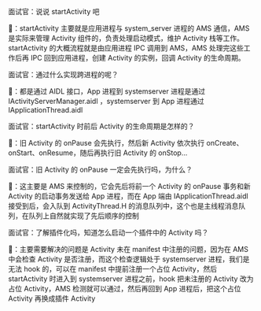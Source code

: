 面试官：说说 startActivity 吧

🤔️：startActivity 主要就是应用进程与 system_server 进程的 AMS 通信，AMS 是实际来管理 Activity 组件的，负责处理启动模式，维护 Activity 栈等工作。startActivity 的大概流程就是由应用进程 IPC 调用到 AMS，AMS 处理完这些工作后再 IPC 回到应用进程，创建 Activity 的实例，回调 Activity 的生命周期。

面试官：通过什么实现跨进程的呢？

🤔️：都是通过 AIDL 接口，App 进程到 systemserver 进程是通过 IActivityServerManager.aidl ，systemserver 到 App 进程通过 IApplicationThread.aidl

面试官：startActivity 时前后 Activity 的生命周期是怎样的？

🤔️：旧 Activity 的 onPause 会先执行，然后新 Activity 依次执行 onCreate、onStart、onResume，随后再执行旧 Activity 的 onStop...

面试官：旧 Activity 的 onPause 一定会先执行吗，为什么？

🤔️：这主要是 AMS 来控制的，它会先后将前一个 Activity 的 onPause 事务和新 Activity 的启动事务发送给 App 进程，而在 App 端由 IApplicationThread.aidl 接受到后，会入队到 ActivityThread.H 的消息队列中，这个也是主线程消息队列，在队列上自然就实现了先后顺序的控制

面试官：了解插件化吗，知道怎么启动一个插件中的 Activity 吗？

🤔️：主要需要解决的问题是 Activity 未在 manifest 中注册的问题，因为在 AMS 中会检查 Activity 是否注册，而这个检查逻辑处于 systemserver 进程，我们是无法 hook 的，可以在 manifest 中提前注册一个占位 Activity，然后 startActivity 时进入到 systemserver 进程之前，hook 把未注册的 Activity 改为占位 Activity，AMS 检测就可以通过，然后再回到 App 进程后，把这个占位 Activity 再换成插件 Activity
